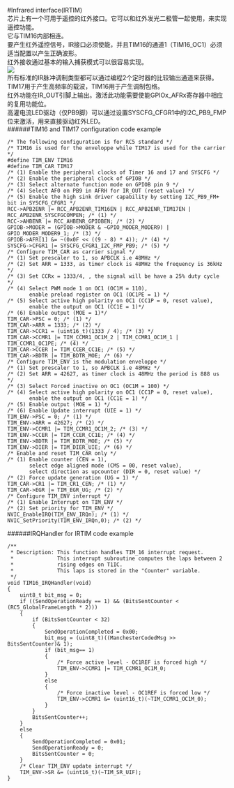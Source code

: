 #Infrared interface(IRTIM)  
芯片上有一个可用于遥控的红外接口。它可以和红外发光二极管一起使用，来实现遥控功能。  
它与TIM16内部相连。  
要产生红外遥控信号，IR接口必须使能，并且TIM16的通道1（TIM16_OC1）必须适当配置以产生正确波形。  
红外接收通过基本的输入捕获模式可以很容易实现。  
![](https://i.imgur.com/JvOcplN.png)  
所有标准的IR脉冲调制类型都可以通过编程2个定时器的比较输出通道来获得。  
TIM17用于产生高频率的载波，TIM16用于产生调制包络。  
红外功能在IR_OUT引脚上输出。激活此功能需要使能GPIOx_AFRx寄存器中相应的复用功能位。  
高灌电流LED驱动（仅PB9脚）可以通过设置SYSCFG_CFGR1中的I2C_PB9_FMP位来激活，用来直接驱动红外LED。  
######TIM16 and TIM17 configuration code example  

	/* The following configuration is for RC5 standard */
	/* TIM16 is used for the enveloppe while TIM17 is used for the carrier */
	#define TIM_ENV TIM16
	#define TIM_CAR TIM17
	/* (1) Enable the peripheral clocks of Timer 16 and 17 and SYSCFG */
	/* (2) Enable the peripheral clock of GPIOB */
	/* (3) Select alternate function mode on GPIOB pin 9 */
	/* (4) Select AF0 on PB9 in AFRH for IR_OUT (reset value) */
	/* (5) Enable the high sink driver capability by setting I2C_PB9_FM+ bit in SYSCFG_CFGR1 */
	RCC->APB2ENR |= RCC_APB2ENR_TIM16EN | RCC_APB2ENR_TIM17EN | RCC_APB2ENR_SYSCFGCOMPEN; /* (1) */
	RCC->AHBENR |= RCC_AHBENR_GPIOBEN; /* (2) */
	GPIOB->MODER = (GPIOB->MODER & ~GPIO_MODER_MODER9) | GPIO_MODER_MODER9_1; /* (3) */
	GPIOB->AFR[1] &= ~(0x0F << ((9 - 8) * 4)); /* (4) */
	SYSCFG->CFGR1 |= SYSCFG_CFGR1_I2C_FMP_PB9; /* (5) */
	/* Configure TIM_CAR as carrier signal */
	/* (1) Set prescaler to 1, so APBCLK i.e 48MHz */
	/* (2) Set ARR = 1333, as timer clock is 48MHz the frequency is 36kHz */
	/* (3) Set CCRx = 1333/4, , the signal will be have a 25% duty cycle */
	/* (4) Select PWM mode 1 on OC1 (OC1M = 110),
	       enable preload register on OC1 (OC1PE = 1) */
	/* (5) Select active high polarity on OC1 (CC1P = 0, reset value),
	       enable the output on OC1 (CC1E = 1)*/
	/* (6) Enable output (MOE = 1)*/
	TIM_CAR->PSC = 0; /* (1) */
	TIM_CAR->ARR = 1333; /* (2) */
	TIM_CAR->CCR1 = (uint16_t)(1333 / 4); /* (3) */
	TIM_CAR->CCMR1 |= TIM_CCMR1_OC1M_2 | TIM_CCMR1_OC1M_1 | TIM_CCMR1_OC1PE; /* (4) */
	TIM_CAR->CCER |= TIM_CCER_CC1E; /* (5) */
	TIM_CAR->BDTR |= TIM_BDTR_MOE; /* (6) */
	/* Configure TIM_ENV is the modulation enveloppe */
	/* (1) Set prescaler to 1, so APBCLK i.e 48MHz */
	/* (2) Set ARR = 42627, as timer clock is 48MHz the period is 888 us */
	/* (3) Select Forced inactive on OC1 (OC1M = 100) */
	/* (4) Select active high polarity on OC1 (CC1P = 0, reset value),
	       enable the output on OC1 (CC1E = 1) */
	/* (5) Enable output (MOE = 1) */
	/* (6) Enable Update interrupt (UIE = 1) */
	TIM_ENV->PSC = 0; /* (1) */
	TIM_ENV->ARR = 42627; /* (2) */
	TIM_ENV->CCMR1 |= TIM_CCMR1_OC1M_2; /* (3) */
	TIM_ENV->CCER |= TIM_CCER_CC1E; /* (4) */
	TIM_ENV->BDTR |= TIM_BDTR_MOE; /* (5) */
	TIM_ENV->DIER |= TIM_DIER_UIE; /* (6) */
	/* Enable and reset TIM_CAR only */
	/* (1) Enable counter (CEN = 1),
	       select edge aligned mode (CMS = 00, reset value),
	       select direction as upcounter (DIR = 0, reset value) */
	/* (2) Force update generation (UG = 1) */
	TIM_CAR->CR1 |= TIM_CR1_CEN; /* (1) */
	TIM_CAR->EGR |= TIM_EGR_UG; /* (2) */
	/* Configure TIM_ENV interrupt */
	/* (1) Enable Interrupt on TIM_ENV */
	/* (2) Set priority for TIM_ENV */
	NVIC_EnableIRQ(TIM_ENV_IRQn); /* (1) */
	NVIC_SetPriority(TIM_ENV_IRQn,0); /* (2) */  
######IRQHandler for IRTIM code example  

	/**
	 * Description: This function handles TIM_16 interrupt request.
	 *              This interrupt subroutine computes the laps between 2
	 *              rising edges on T1IC.
	 *              This laps is stored in the "Counter" variable.
	 */
	void TIM16_IRQHandler(void)
	{
		uint8_t bit_msg = 0;
		if ((SendOperationReady == 1) && (BitsSentCounter < (RC5_GlobalFrameLength * 2)))
		{
			if (BitsSentCounter < 32)
			{
				SendOperationCompleted = 0x00;
				bit_msg = (uint8_t)((ManchesterCodedMsg >> BitsSentCounter)& 1);
				if (bit_msg== 1)
				{
					/* Force active level - OC1REF is forced high */
					TIM_ENV->CCMR1 |= TIM_CCMR1_OC1M_0;
				}
				else
				{
					/* Force inactive level - OC1REF is forced low */
					TIM_ENV->CCMR1 &= (uint16_t)(~TIM_CCMR1_OC1M_0);
				}
			}
			BitsSentCounter++;
		}
		else
		{
			SendOperationCompleted = 0x01;
			SendOperationReady = 0;
			BitsSentCounter = 0;
		}
		/* Clear TIM_ENV update interrupt */
		TIM_ENV->SR &= (uint16_t)(~TIM_SR_UIF);
	}  
